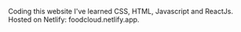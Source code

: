Coding this website I've learned CSS, HTML, Javascript and ReactJs.
Hosted on Netlify: foodcloud.netlify.app.
